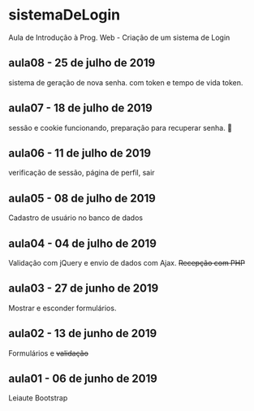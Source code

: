 # sistemaDeLogin
Aula de Introdução à Prog. Web - Criação de um sistema de Login

## aula08 - 25 de julho de 2019
sistema de geração de nova senha.
com token e tempo de vida token.


## aula07 - 18 de julho de 2019
sessão e cookie funcionando, preparação para recuperar senha. :cookie:


## aula06 - 11 de julho de 2019
verificação de sessão, página de perfil, sair

## aula05 - 08 de julho de 2019
Cadastro de usuário no banco de dados

## aula04 - 04 de julho de 2019
Validação com jQuery e envio de 
dados com Ajax. ~~Recepção com PHP~~

## aula03 - 27 de junho de 2019
Mostrar e esconder formulários.

## aula02 - 13 de junho de 2019
Formulários e ~~validação~~

## aula01 - 06 de junho de 2019
Leiaute Bootstrap








